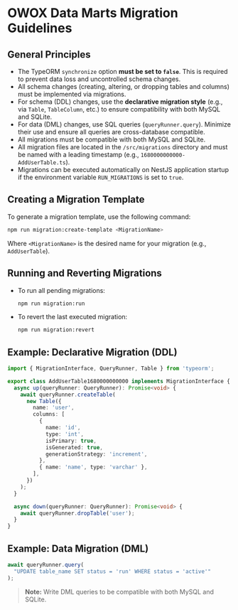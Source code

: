 # OWOX Data Marts Migration Guidelines

## General Principles

- The TypeORM `synchronize` option **must be set to `false`**. This is required
  to prevent data loss and uncontrolled schema changes.
- All schema changes (creating, altering, or dropping tables and columns) must
  be implemented via migrations.
- For schema (DDL) changes, use the **declarative migration style** (e.g., via
  `Table`, `TableColumn`, etc.) to ensure compatibility with both MySQL and
  SQLite.
- For data (DML) changes, use SQL queries (`queryRunner.query`). Minimize their
  use and ensure all queries are cross-database compatible.
- All migrations must be compatible with both MySQL and SQLite.
- All migration files are located in the `/src/migrations` directory and must be
  named with a leading timestamp (e.g., `1680000000000-AddUserTable.ts`).
- Migrations can be executed automatically on NestJS application startup if the
  environment variable `RUN_MIGRATIONS` is set to `true`.

## Creating a Migration Template

To generate a migration template, use the following command:

```bash
npm run migration:create-template <MigrationName>
```

Where `<MigrationName>` is the desired name for your migration (e.g.,
`AddUserTable`).

## Running and Reverting Migrations

- To run all pending migrations:

  ```bash
  npm run migration:run
  ```

- To revert the last executed migration:

  ```bash
  npm run migration:revert
  ```

## Example: Declarative Migration (DDL)

```ts
import { MigrationInterface, QueryRunner, Table } from 'typeorm';

export class AddUserTable1680000000000 implements MigrationInterface {
  async up(queryRunner: QueryRunner): Promise<void> {
    await queryRunner.createTable(
      new Table({
        name: 'user',
        columns: [
          {
            name: 'id',
            type: 'int',
            isPrimary: true,
            isGenerated: true,
            generationStrategy: 'increment',
          },
          { name: 'name', type: 'varchar' },
        ],
      })
    );
  }

  async down(queryRunner: QueryRunner): Promise<void> {
    await queryRunner.dropTable('user');
  }
}
```

## Example: Data Migration (DML)

```ts
await queryRunner.query(
  "UPDATE table_name SET status = 'run' WHERE status = 'active'"
);
```

> **Note:** Write DML queries to be compatible with both MySQL and SQLite.
